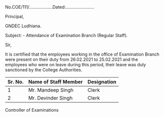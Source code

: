 No.COE/111/...................Dated:.......................


Principal,

GNDEC Ludhiana.

Subject: - Attendance of Examination Branch (Regular Staff).

Sir,

It is certified that the employees working in the office of Examination Branch were present on their duty from 26.02.2021 to 25.02.2021 and the employees who were on leave during this period, their leave was duly sanctioned by the College Authorities.

| Sr. No. | Name of Staff Member | Designation |
|---------|----------------------|-------------|
| 1       | Mr. Mandeep Singh    | Clerk       |
| 2       | Mr. Devinder Singh   | Clerk       |



Controller of Examinations
